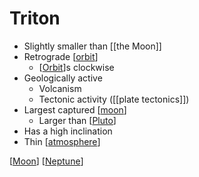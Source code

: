 # Triton

- Slightly smaller than [[the Moon]]
- Retrograde [[orbit]]
  - [[Orbit]]s clockwise
- Geologically active
  - Volcanism
  - Tectonic activity ([[plate tectonics]])
- Largest captured [[moon]]
  - Larger than [[Pluto]]
- Has a high inclination
- Thin [[atmosphere]]

[[Moon]] [[Neptune]]

[//begin]: # "Autogenerated link references for markdown compatibility"
[the-moon]: the-moon "The Moon"
[orbit]: orbit "Orbit"
[plate-tectonics]: plate-tectonics "Plate Tectonics"
[moon]: moon "Moon"
[pluto]: pluto "Pluto"
[atmosphere]: atmosphere "Atmosphere"
[neptune]: neptune "Neptune ♆"
[//end]: # "Autogenerated link references"